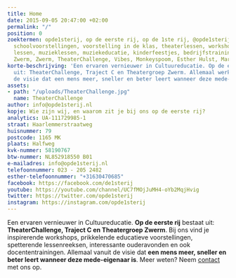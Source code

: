 ```yaml
---
title: Home
date: 2015-09-05 20:47:00 +02:00
permalink: "/"
position: 0
zoektermen: opde1sterij, op de eerste rij, op de 1ste rij, @opde1sterij, cultuureducatie,
  schoolvoorstellingen, voorstelling in de klas, theaterlessen, workshops, theaterworkshops,
  lessen, muzieklessen, muziekeducatie, kinderfeestjes, bedrijfstrainingen, theatergroep
  Zwerm, Zwerm, TheaterChallenge, Vibes, Monkeyspoom, Esther Hulst, Martijn Huitema
korte-beschrijving: 'Een ervaren vernieuwer in Cultuureducatie. Op de eerste rij bestaat
  uit: TheaterChallenge, Traject C en Theatergroep Zwerm. Allemaal werkend vanuit
  de visie dat een mens meer, sneller en beter leert wanneer deze mede-eigenaar is.'
assets:
- path: "/uploads/TheaterChallenge.jpg"
  name: TheaterChallenge
author: info@opde1sterij.nl
kopje: Wie zijn wij, en waarom zit je bij ons op de eerste rij?
analytics: UA-111729985-1
straat: Haarlemmerstraatweg
huisnummer: 79
postcode: 1165 MK
plaats: Halfweg
kvk-nummer: 58190767
btw-nummer: NL852918550 B01
e-mailadres: info@opde1sterij.nl
telefoonnummer: 023 - 205 2482
esther-telefoonnummer: "+31630470685"
facebook: https://facebook.com/de1sterij
youtube: https://youtube.com/channel/UC7fMOjJuMH4-oYb2MqjHvig
twitter: https://twitter.com/opde1sterij
instagram: https://instagram.com/opde1sterij
---
```


Een ervaren vernieuwer in Cultuureducatie. **Op de eerste rij** bestaat uit: **TheaterChallenge, Traject C en Theatergroep Zwerm**. Bij ons vind je inspirerende workshops, prikkelende educatieve voorstellingen, spetterende lessenreeksen, interessante ouderavonden en ook docententrainingen. Allemaal vanuit de visie dat **een mens meer, sneller en beter leert wanneer deze mede-eigenaar is**. Meer weten? Neem [contact](https://www.opde1sterij.nl/contact/) met ons op.

